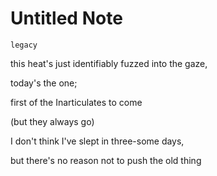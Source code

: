 # Untitled Note

`legacy`

this heat's just identifiably fuzzed into the gaze,

today's the one;

first of the Inarticulates to come

(but they always go)

I don't think I've slept in three-some days,

but there's no reason not to push the old thing
